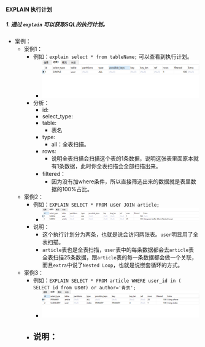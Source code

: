 #### EXPLAIN 执行计划

##### 1. 通过 `explain` 可以获取SQL的执行计划。
- 案例：
    - 案例1：
        - 例如：`explain select * from tableName;` 可以查看到执行计划。
            - ![explain执行计划](./img/20201212180041.png)
        - 分析：
            - id:
            - select_type:
            - table:
                - 表名
            - type:
                - all：全表扫描。
            - rows:
                - 说明全表扫描会扫描这个表的1条数据，说明这张表里面原本就有1条数据，此时你全表扫描会全部扫描出来。
            - filtered：
                - 因为没有加where条件，所以直接筛选出来的数据就是表里数据的100%占比。
    - 案例2：
        - 例如：`EXPLAIN SELECT * FROM `user` JOIN article;`
            - ![explain执行计划](./img/20201212190831.png)
        - 说明：
            - 这个执行计划分为两条，也就是说会访问两张表。`user`明显用了全表扫描。
            - `article`表也是全表扫描，`user`表中的每条数据都会去`article`表全表扫描25条数据，跟`article`表的每一条数据都会做一个关联，而且`extra`中说了`Nested Loop`，也就是说嵌套循环的方式。
    - 案例3：
        - 例如：`EXPLAIN SELECT * FROM article WHERE user_id in ( SELECT id from `user`) or author='青衣';`
            - ![explain执行计划](./img/20201212223854.png)
        - 说明：
            - 
